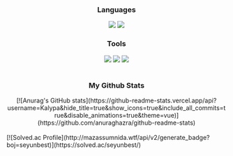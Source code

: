 <h3 align="center"> Languages </h3>
<div align=center> 
<img src="https://img.shields.io/badge/C++-00599C?style=for-the-badge&logo=Cplusplus&logoColor=white">
<img src="https://img.shields.io/badge/CSharp-239120?style=for-the-badge&logo=C Sharp&logoColor=white">
<br>

<h3 align="center"> Tools </h3>

<img src="https://img.shields.io/badge/Visual Studio-5C2D91?style=for-the-badge&logo=Visual Studio&logoColor=white">
<img src="https://img.shields.io/badge/github-181717?style=for-the-badge&logo=github&logoColor=white">
  <img src="https://img.shields.io/badge/git-F05032?style=for-the-badge&logo=git&logoColor=white">
  <br>
</div>
  <br>

<h3 align="center"> My Github Stats </h3>
<div align="center">
[![Anurag's GitHub stats](https://github-readme-stats.vercel.app/api?username=Kalypa&hide_title=true&show_icons=true&include_all_commits=true&disable_animations=true&theme=vue)](https://github.com/anuraghazra/github-readme-stats)
</div>
  <br>
[![Solved.ac Profile](http://mazassumnida.wtf/api/v2/generate_badge?boj=seyunbest)](https://solved.ac/seyunbest/)
